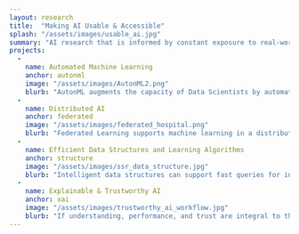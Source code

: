 ```yaml
---
layout: research
title:  "Making AI Usable & Accessible"
splash: "/assets/images/usable_ai.jpg"
summary: "AI research that is informed by constant exposure to real-world, domain-specific constraints including resource limits, privacy considerations, and user trust & understanding." 
projects:
  - 
    name: Automated Machine Learning
    anchor: autonml
    image: "/assets/images/AutonML2.png"
    blurb: "AutonML augments the capacity of Data Scientists by automating searches for plausible modeling process designs. It can help address shortages of qualified personnel and boost productivity of current staff by automatically learning what is learnable from data. Increasingly, state-of-the-art AI systems require infrastructure which makes their application limited to organizations with vast amounts of resources.  Auton Lab works to make these data-hungry learning paradigms more efficient so that our models may be applied to contexts where abundance of data is not easily obtained, allowing those who would otherwise be left behind to unlock the promise of AI in their critical contexts.  Auton Lab also works to automate much for the process of cleaning data, discovering learnable parameters, training models, and tuning hyperparameters.  Such work reduces the need for experienced data scientists to be involved in the model development process, and gives more agency to people who want to use AI in effective ways."
  -
    name: Distributed AI
    anchor: federated
    image: "/assets/images/federated_hospital.png"
    blurb: "Federated Learning supports machine learning in a distributed manner, by learning on local data and updating global model parameters."
  -
    name: Efficient Data Structures and Learning Algorithms
    anchor: structure
    image: "/assets/images/ssr_data_structure.jpg"
    blurb: "Intelligent data structures can support fast queries for information that may otherwise take a long time to compute, such as temporal scans and robustness guarantees. Efficient  as well as scaling existing learning paradigms."
  -
    name: Explainable & Trustworthy AI
    anchor: xai
    image: "/assets/images/trustworthy_ai_workflow.jpg"
    blurb: "If understanding, performance, and trust are integral to the adoption of AI in new, mission-critical fields, a model's inability to rationalize its behavior is rate-limiting. If users cannot supervise AI systems, there is a non-trivial chance that AI will inflict otherwise easily preventable harm to humans. Auton Lab develops a variety of tools which are intended to give the developers of AI systems a better understanding of what their models actually learn.  In developing AI systems for subject matter experts (SMEs), it is important to demonstrate that AI learns a policy that resonates with human decision making in easy-to-adjudiate cases.  Proving that AI has learned 'common sense' patterns in data requires that our systems be both explainable and interrogable. Common sense properties of AI systems may include algorithmic fairness in applications that deal with human data. Auton Lab develops methods for determining whether a trained model exhibits unfair bias, which not only informs decision making at model deployment, but also in a streaming manner as deployed models make new predictions."
---
```


<!-- Notes

Documentation available at: [https://cmu-ta2.readthedocs.io/en/master/index.html](https://cmu-ta2.readthedocs.io/en/master/index.html)
-->


  
